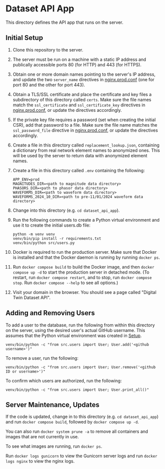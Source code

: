 # Dataset API App

This directory defines the API app that runs on the server.

## Initial Setup

1. Clone this repository to the server.

2. The server must be run on a machine with a static IP address and publically
   accessible ports 80 (for HTTP) and 443 (for HTTPS).

3. Obtain one or more domain names pointing to the server's IP address, and update the
   two `server_name` directives in [nginx.prod.conf](nginx.prod.conf) (one for port 80
   and the other for port 443).

4. Obtain a TLS/SSL certificate and place the certificate and key files a subdirectory
   of this directory called `certs`. Make sure the file names match the `ssl_certificate`
   and `ssl_certificate_key` directives in [nginx.prod.conf](nginx.prod.conf), or update
   the directives accordingly.

5. If the private key file requires a password (set when creating the initial CSR), add
   that password to a file. Make sure the file name matches the `ssl_password_file`
   directive in [nginx.prod.conf](nginx.prod.conf), or update the directives accordingly.

6. Create a file in this directory called `replacement_lookup.json`, containing a
   dictionary from real network element names to anonymized ones. This will be used by
   the server to return data with anonymized element names.

7. Create a file in this directory called `.env` containing the following:

   ```env
   APP_ENV=prod
   MAGNITUDES_DIR=<path to magnitude data directory>
   PHASORS_DIR=<path to phasor data directory>
   WAVEFORMS_DIR=<path to waveform data directory>
   WAVEFORMS_2024_10_DIR=<path to pre-11/01/2024 waveform data directory>
   ```

8. Change into this directory (e.g. `cd dataset_api_app`).

9. Run the following commands to create a Python virtual environment and use it to
   create the initial users.db file:

   ```
   python -m venv venv
   venv/bin/pip install -r requirements.txt
   venv/bin/python src/users.py
   ```

10. Docker is required to run the production server. Make sure that Docker is installed
    and that the Docker daemon is running by running `docker ps`.

11. Run `docker compose build` to build the Docker image, and then `docker compose up -d`
    to start the production server in detached mode. (To restart, run
    `docker compose restart`, and to stop, run `docker compose stop`. Run
    `docker compose --help` to see all options.)

12. Visit your domain in the browser. You should see a page called "Digital Twin Dataset
    API".

## Adding and Removing Users

To add a user to the database, run the following from within this directory on the
server, using the desired user's actual GitHub username. This assumes that the Python
virtual environment was created in [Setup](#setup).

```
venv/bin/python -c "from src.users import User; User.add('<github username>')"
```

To remove a user, run the following:

```
venv/bin/python -c "from src.users import User; User.remove('<github ID or username>')"
```

To confirm which users are authorized, run the following:

```
venv/bin/python -c "from src.users import User; User.print_all()"
```

## Server Maintenance, Updates

If the code is updated, change in to this directory (e.g. `cd dataset_api_app`) and run
`docker compose build`, followed by `docker compose up -d`.

You can also run `docker system prune -a` to remove all containers and images that are
not currently in use.

To see what images are running, run `docker ps`.

Run `docker logs gunicorn` to view the Gunicorn server logs and run `docker logs nginx`
to view the nginx logs.
